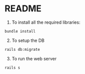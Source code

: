 # README

1. To install all the required libraries:

```
bundle install
```

2. To setup the DB

```
rails db:migrate
```

3. To run the web server
```
rails s
```
